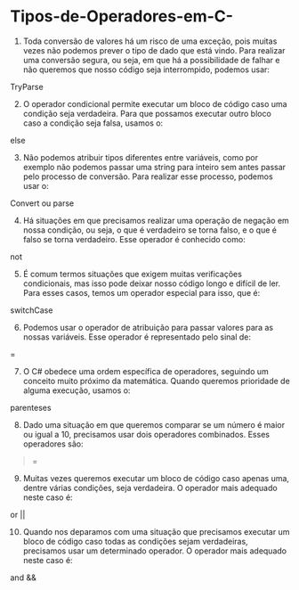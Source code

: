 # Tipos-de-Operadores-em-C-

1. Toda conversão de valores há um risco de uma exceção, pois muitas vezes não podemos prever o tipo de dado que está vindo. Para realizar uma conversão segura, ou seja, em que há a possibilidade de falhar e não queremos que nosso código seja interrompido, podemos usar:

TryParse

2. O operador condicional permite executar um bloco de código caso uma condição seja verdadeira. Para que possamos executar outro bloco caso a condição seja falsa, usamos o:

else

3. Não podemos atribuir tipos diferentes entre variáveis, como por exemplo não podemos passar uma string para inteiro sem antes passar pelo processo de conversão. Para realizar esse processo, podemos usar o:

Convert ou parse

4. Há situações em que precisamos realizar uma operação de negação em nossa condição, ou seja, o que é verdadeiro se torna falso, e o que é falso se torna verdadeiro. Esse operador é conhecido como:

not

5. É comum termos situações que exigem muitas verificações condicionais, mas isso pode deixar nosso código longo e difícil de ler. Para esses casos, temos um operador especial para isso, que é:

switchCase

6. Podemos usar o operador de atribuição para passar valores para as nossas variáveis. Esse operador é representado pelo sinal de:

=

7. O C# obedece uma ordem específica de operadores, seguindo um conceito muito próximo da matemática. Quando queremos prioridade de alguma execução, usamos o:

parenteses 

8. Dado uma situação em que queremos comparar se um número é maior ou igual a 10, precisamos usar dois operadores combinados. Esses operadores são:

>=

9. Muitas vezes queremos executar um bloco de código caso apenas uma, dentre várias condições, seja verdadeira. O operador mais adequado neste caso é:

or ||

10. Quando nos deparamos com uma situação que precisamos executar um bloco de código caso todas as condições sejam verdadeiras, precisamos usar um determinado operador. O operador mais adequado neste caso é:

and &&


